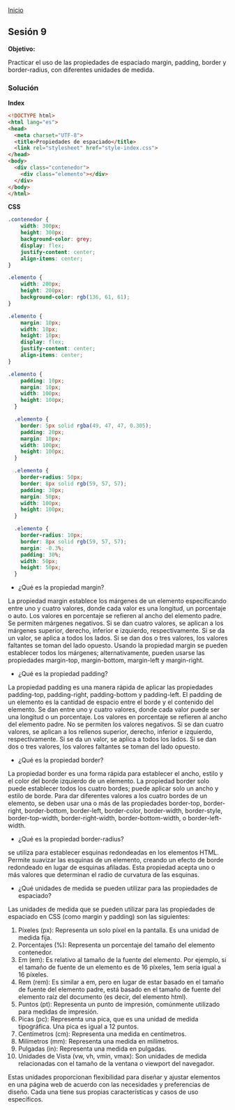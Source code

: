 <!-- No borrar o modificar -->
[Inicio](./index.md)

## Sesión 9 


**Objetivo:**

Practicar el uso de las propiedades de espaciado margin, padding, border y border-radius, con diferentes unidades de medida.

### Solución

**Index**

```html
<!DOCTYPE html>
<html lang="es">
<head>
  <meta charset="UTF-8">
  <title>Propiedades de espaciado</title>
  <link rel="stylesheet" href="style-index.css">
</head>
<body>
  <div class="contenedor">
    <div class="elemento"></div>
  </div>
</body>
</html>
```

**CSS**

```css
.contenedor {
    width: 300px;
    height: 300px;
    background-color: grey;
    display: flex;
    justify-content: center;
    align-items: center;
}

.elemento {
    width: 200px;
    height: 200px;
    background-color: rgb(136, 61, 61);
}

.elemento {
    margin: 10px;
    width: 10px;
    height: 10px;
    display: flex;
    justify-content: center;
    align-items: center;
}

.elemento {
    padding: 10px;
    margin: 10px;
    width: 100px;
    height: 100px;
  }

  .elemento {
    border: 5px solid rgba(49, 47, 47, 0.305);
    padding: 20px;
    margin: 10px;
    width: 100px;
    height: 100px;
  }

  .elemento {
    border-radius: 50px;
    border: 8px solid rgb(59, 57, 57);
    padding: 30px;
    margin: 50px;
    width: 100px;
    height: 100px;
  }

  .elemento {
    border-radius: 10px;
    border: 8px solid rgb(59, 57, 57);
    margin: -0.3%;
    padding: 30%;
    width: 50px;
    height: 50px;
  }
```

* ¿Qué es la propiedad margin?
  
La propiedad margin establece los márgenes de un elemento especificando entre uno y cuatro valores, donde cada valor es una longitud, un porcentaje o auto. Los valores en porcentaje se refieren al ancho del elemento padre. Se permiten márgenes negativos. Si se dan cuatro valores, se aplican a los márgenes superior, derecho, inferior e izquierdo, respectivamente. Si se da un valor, se aplica a todos los lados. Si se dan dos o tres valores, los valores faltantes se toman del lado opuesto.
Usando la propiedad margin se pueden establecer todos los márgenes; alternativamente, pueden usarse las propiedades margin-top, margin-bottom, margin-left y margin-right.


* ¿Qué es la propiedad padding?
  
La propiedad padding es una manera rápida de aplicar las propiedades padding-top, padding-right, padding-bottom y padding-left. El padding de un elemento es la cantidad de espacio entre el borde y el contenido del elemento. Se dan entre uno y cuatro valores, donde cada valor puede ser una longitud o un porcentaje. Los valores en porcentaje se refieren al ancho del elemento padre. No se permiten los valores negativos. Si se dan cuatro valores, se aplican a los rellenos superior, derecho, inferior e izquierdo, respectivamente. Si se da un valor, se aplica a todos los lados. Si se dan dos o tres valores, los valores faltantes se toman del lado opuesto.


* ¿Qué es la propiedad border?
  
La propiedad border es una forma rápida para establecer el ancho, estilo y el color del borde izquierdo de un elemento.
La propiedad border solo puede establecer todos los cuatro bordes; puede aplicar solo un ancho y estilo de borde. Para dar diferentes valores a los cuatro bordes de un elemento, se deben usar una o más de las propiedades border-top, border-right, border-bottom, border-left, border-color, border-width, border-style, border-top-width, border-right-width, border-bottom-width, o border-left-width.


* ¿Qué es la propiedad border-radius?
  
se utiliza para establecer esquinas redondeadas en los elementos HTML. Permite suavizar las esquinas de un elemento, creando un efecto de borde redondeado en lugar de esquinas afiladas. Esta propiedad acepta uno o más valores que determinan el radio de curvatura de las esquinas.


* ¿Qué unidades de medida se pueden utilizar para las propiedades de espaciado?


Las unidades de medida que se pueden utilizar para las propiedades de espaciado en CSS (como margin y padding) son las siguientes:


1. Píxeles (px): Representa un solo píxel en la pantalla. Es una unidad de medida fija.
2. Porcentajes (%): Representa un porcentaje del tamaño del elemento contenedor.
3. Em (em): Es relativo al tamaño de la fuente del elemento. Por ejemplo, si el tamaño de fuente de un elemento es de 16 píxeles, 1em sería igual a 16 píxeles.
4. Rem (rem): Es similar a em, pero en lugar de estar basado en el tamaño de fuente del elemento padre, está basado en el tamaño de fuente del elemento raíz del documento (es decir, del elemento html).
5. Puntos (pt): Representa un punto de impresión, comúnmente utilizado para medidas de impresión.
6. Picas (pc): Representa una pica, que es una unidad de medida tipográfica. Una pica es igual a 12 puntos.
7. Centímetros (cm): Representa una medida en centímetros.
8. Milímetros (mm): Representa una medida en milímetros.
9. Pulgadas (in): Representa una medida en pulgadas.
10. Unidades de Vista (vw, vh, vmin, vmax): Son unidades de medida relacionadas con el tamaño de la ventana o viewport del navegador.


Estas unidades proporcionan flexibilidad para diseñar y ajustar elementos en una página web de acuerdo con las necesidades y preferencias de diseño. Cada una tiene sus propias características y casos de uso específicos.







